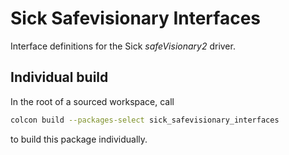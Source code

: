 # Sick Safevisionary Interfaces
Interface definitions for the Sick *safeVisionary2* driver.

## Individual build
In the root of a sourced workspace, call
```bash
colcon build --packages-select sick_safevisionary_interfaces
```
to build this package individually.
